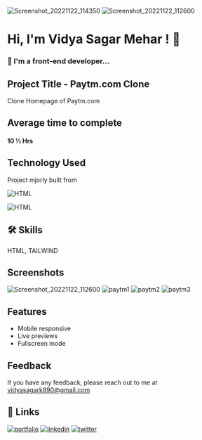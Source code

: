 ![Screenshot_20221122_114350](https://user-images.githubusercontent.com/92782806/203238724-e71375ef-532d-45d0-8ccf-dc1e8d1bd6f6.png)
![Screenshot_20221122_112600](https://user-images.githubusercontent.com/92782806/203236449-adc3973d-a8a5-4617-9b2b-08b68be66e99.png)


# Hi, I'm Vidya Sagar Mehar ! 👋

### 🚀 I'm a front-end developer...



## Project Title - Paytm.com Clone

Clone Homepage of Paytm.com

## Average time to complete
#### 10 ½ Hrs




## Technology Used

Project mjorly built from

![HTML](https://img.shields.io/badge/FirstTech-TAILWIND-orange)

![HTML](https://img.shields.io/badge/SecondTech-HTML-blue)

## 🛠 Skills
HTML, TAILWIND


## Screenshots
![Screenshot_20221122_112600](https://user-images.githubusercontent.com/92782806/203236449-adc3973d-a8a5-4617-9b2b-08b68be66e99.png)
![paytm1](https://user-images.githubusercontent.com/92782806/185618766-18b73982-2bcc-4a73-903c-ad4fa2406e3c.png)
![paytm2](https://user-images.githubusercontent.com/92782806/185618799-56a3b438-f61a-4b13-9210-488031241aab.png)
![paytm3](https://user-images.githubusercontent.com/92782806/185618875-bad54c48-a68a-4eb1-9221-099bcd357ac5.png)


## Features

- Mobile responsive
- Live previews
- Fullscreen mode


## Feedback

If you have any feedback, please reach out to me at vidyasagark890@gmail.com


## 🔗 Links
[![portfolio](https://img.shields.io/badge/my_portfolio-000?style=for-the-badge&logo=ko-fi&logoColor=white)](https://www.findcoder.io/u/vidyasagarmehar)
[![linkedin](https://img.shields.io/badge/linkedin-0A66C2?style=for-the-badge&logo=linkedin&logoColor=white)](https://www.linkedin.com/)
[![twitter](https://img.shields.io/badge/twitter-1DA1F2?style=for-the-badge&logo=twitter&logoColor=white)](https://twitter.com/Cherry_Reyans)


